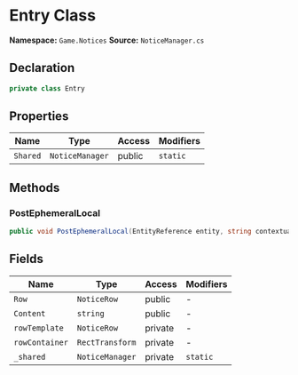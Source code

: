 # Entry Class

**Namespace:** `Game.Notices`
**Source:** `NoticeManager.cs`

## Declaration

```csharp
private class Entry
```

## Properties

| Name | Type | Access | Modifiers |
|------|------|--------|-----------|
| `Shared` | `NoticeManager` | public | `static` |

## Methods

### PostEphemeralLocal

```csharp
public void PostEphemeralLocal(EntityReference entity, string contextualKey, string content)
```

## Fields

| Name | Type | Access | Modifiers |
|------|------|--------|-----------|
| `Row` | `NoticeRow` | public | - |
| `Content` | `string` | public | - |
| `rowTemplate` | `NoticeRow` | private | - |
| `rowContainer` | `RectTransform` | private | - |
| `_shared` | `NoticeManager` | private | `static` |

